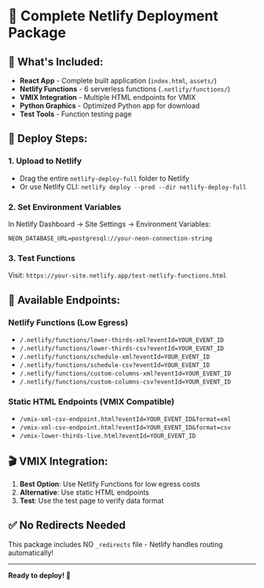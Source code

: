 # 🚀 Complete Netlify Deployment Package

## 📁 **What's Included:**
- **React App** - Complete built application (`index.html`, `assets/`)
- **Netlify Functions** - 6 serverless functions (`.netlify/functions/`)
- **VMIX Integration** - Multiple HTML endpoints for VMIX
- **Python Graphics** - Optimized Python app for download
- **Test Tools** - Function testing page

## 🎯 **Deploy Steps:**

### **1. Upload to Netlify**
- Drag the entire `netlify-deploy-full` folder to Netlify
- Or use Netlify CLI: `netlify deploy --prod --dir netlify-deploy-full`

### **2. Set Environment Variables**
In Netlify Dashboard → Site Settings → Environment Variables:
```
NEON_DATABASE_URL=postgresql://your-neon-connection-string
```

### **3. Test Functions**
Visit: `https://your-site.netlify.app/test-netlify-functions.html`

## 🔧 **Available Endpoints:**

### **Netlify Functions (Low Egress)**
- `/.netlify/functions/lower-thirds-xml?eventId=YOUR_EVENT_ID`
- `/.netlify/functions/lower-thirds-csv?eventId=YOUR_EVENT_ID`
- `/.netlify/functions/schedule-xml?eventId=YOUR_EVENT_ID`
- `/.netlify/functions/schedule-csv?eventId=YOUR_EVENT_ID`
- `/.netlify/functions/custom-columns-xml?eventId=YOUR_EVENT_ID`
- `/.netlify/functions/custom-columns-csv?eventId=YOUR_EVENT_ID`

### **Static HTML Endpoints (VMIX Compatible)**
- `/vmix-xml-csv-endpoint.html?eventId=YOUR_EVENT_ID&format=xml`
- `/vmix-xml-csv-endpoint.html?eventId=YOUR_EVENT_ID&format=csv`
- `/vmix-lower-thirds-live.html?eventId=YOUR_EVENT_ID`

## 🎬 **VMIX Integration:**
1. **Best Option**: Use Netlify Functions for low egress costs
2. **Alternative**: Use static HTML endpoints
3. **Test**: Use the test page to verify data format

## ✅ **No Redirects Needed**
This package includes NO `_redirects` file - Netlify handles routing automatically!

---
**Ready to deploy! 🚀**

